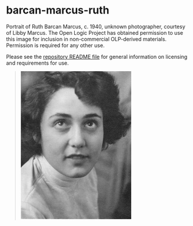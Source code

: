 # barcan-marcus-ruth

Portrait of Ruth Barcan Marcus, c. 1940, unknown photographer, courtesy
of Libby Marcus. The Open Logic Project has obtained permission to use
this image for inclusion in non-commercial OLP-derived materials.
Permission is required for any other use.

Please see the [repository README file](https://github.com/OpenLogicProject/photos/blob/master/README.md) for general information on licensing and requirements for use.

> ![barcan-marcus-ruth](https://github.com/OpenLogicProject/photos/blob/master/barcan-marcus-ruth/barcan-marcus-ruth-small.png)